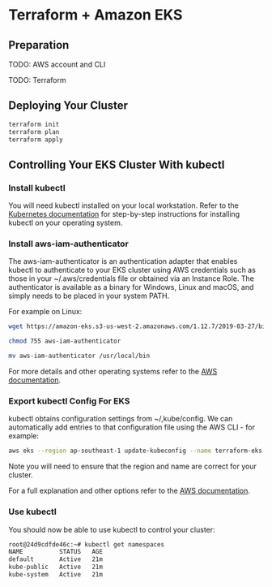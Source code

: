 # Terraform + Amazon EKS

## Preparation

TODO: AWS account and CLI

TODO: Terraform

## Deploying Your Cluster

```bash
terraform init
terraform plan
terraform apply
```

## Controlling Your EKS Cluster With kubectl

### Install kubectl

You will need kubectl installed on your local workstation.  Refer to the [Kubernetes documentation](https://kubernetes.io/docs/tasks/tools/install-kubectl/) for step-by-step instructions for installing kubectl on your operating system.

### Install aws-iam-authenticator

The aws-iam-authenticator is an authentication adapter that enables kubectl to authenticate to your EKS cluster using AWS credentials such as those in your ~/.aws/credentials file or obtained via an Instance Role.  The authenticator is available as a binary for Windows, Linux and macOS, and simply needs to be placed in your system PATH.

For example on Linux:

```bash
wget https://amazon-eks.s3-us-west-2.amazonaws.com/1.12.7/2019-03-27/bin/linux/amd64/aws-iam-authenticator

chmod 755 aws-iam-authenticator

mv aws-iam-authenticator /usr/local/bin
```

For more details and other operating systems refer to the [AWS documentation](https://docs.aws.amazon.com/eks/latest/userguide/install-aws-iam-authenticator.html).

### Export kubectl Config For EKS

kubectl obtains configuration settings from ~/,kube/config.  We can automatically add entries to that configuration file using the AWS CLI - for example:

```bash
aws eks --region ap-southeast-1 update-kubeconfig --name terraform-eks
```

Note you will need to ensure that the region and name are correct for your cluster.

For a full explanation and other options refer to the [AWS documentation](https://docs.aws.amazon.com/eks/latest/userguide/create-kubeconfig.html).

### Use kubectl

You should now be able to use kubectl to control your cluster:

```bash
root@24d9cdfde46c:~# kubectl get namespaces
NAME          STATUS   AGE
default       Active   21m
kube-public   Active   21m
kube-system   Active   21m
```

